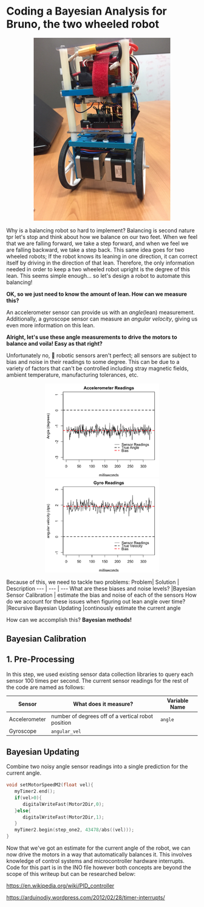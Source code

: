 # Coding a Bayesian Analysis for Bruno, the two wheeled robot
 <p align="center">
<img src="readmefiles/bruno2.JPG" width="360">
</p>

Why is a balancing robot so hard to implement? Balancing is second nature
tpr let's stop and think about how we balance on our two feet. When we feel that we are falling forward, we take a step forward, and when we feel we are falling backward, we take a step back. This same idea goes for two wheeled robots; If the robot knows its leaning in one direction, it can correct itself by driving in the direction of that lean. Therefore, the only information needed in order to keep a two wheeled robot upright is the degree of this lean. This seems simple enough... so let's design a robot to automate this balancing!

**OK, so we just need to know the amount of lean. How can we measure this?**

An accelerometer sensor can provide us with an *angle*(lean) measurement. Additionally, a gyroscope sensor can measure an *angular velocity*, giving us even more information on this lean.

**Alright, let's use these angle measurements to drive the motors to balance and voila! Easy as that right?**

Unfortunately no, 🙁 robotic sensors aren't perfect; all sensors are subject to bias and noise in their readings to some degree. This can be due to a variety of factors that can't be controlled including stray magnetic fields, ambient temperature, manufacturing tolerances, etc. 
 <p align="center">
<img src="readmefiles/acc1.png" width="300"><img src="readmefiles/gyro1.png" width="300">
</p>
Because of this, we need to tackle two problems:
Problem| Solution | Description
--- | --- | ---
 What are these biases and noise levels? |Bayesian Sensor Calibration | estimate the bias and noise of each of the sensors
How do we account for these issues when figuring out lean angle over time? |Recursive Bayesian Updating |continously estimate the current angle

How can we accomplish this? **Bayesian methods!**


## Bayesian Calibration


## 1. Pre-Processing
In this step, we used existing sensor data collection libraries to query each sensor 100 times per second. The current sensor readings for the rest of the code are named as follows:

Sensor |What does it measure? | Variable Name
--- |---| ---
Accelerometer |number of degrees off of a vertical robot position |  `angle` 
Gyroscope | `angular_vel`
## Bayesian Updating
Combine two noisy angle sensor readings into a single prediction for the current angle. 
```C
void setMotorSpeedM2(float vel){
   myTimer2.end();
   if(vel>0){
      digitalWriteFast(Motor2Dir,0);
   }else{
      digitalWriteFast(Motor2Dir,1);
   }
   myTimer2.begin(step_one2, 43478/abs((vel)));  
}


```


Now that we've got an estimate for the current angle of the robot, we can now drive the motors in a way that automatically balances it.  This involves knowledge of control systems and microcontroller hardware interrupts. Code for this part is in the INO file however both concepts are beyond the scope of this writeup but can be researched below:

https://en.wikipedia.org/wiki/PID_controller

https://arduinodiy.wordpress.com/2012/02/28/timer-interrupts/

